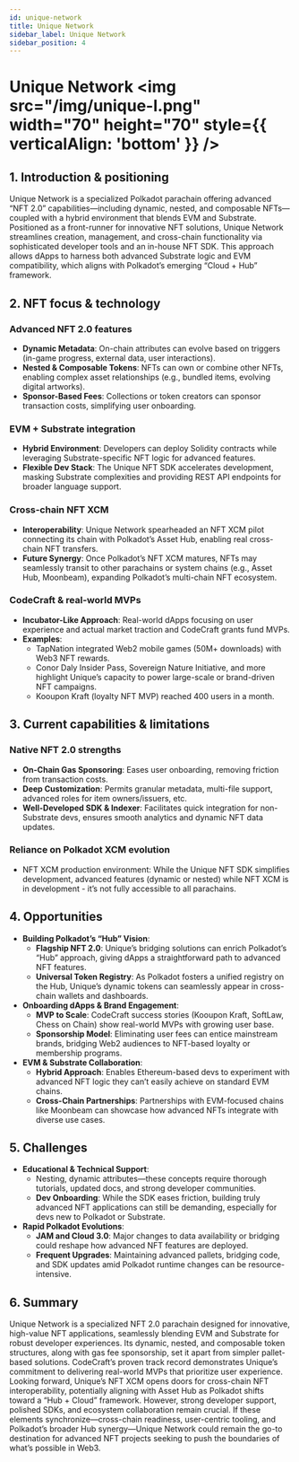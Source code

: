 ```yaml
---
id: unique-network
title: Unique Network
sidebar_label: Unique Network
sidebar_position: 4
---
```


 # Unique Network <img src="/img/unique-l.png" width="70" height="70" style={{ verticalAlign: 'bottom' }} />

## 1. Introduction & positioning

Unique Network is a specialized Polkadot parachain offering advanced “NFT 2.0” capabilities—including dynamic, nested, and composable NFTs—coupled with a hybrid environment that blends EVM and Substrate. Positioned as a front-runner for innovative NFT solutions, Unique Network streamlines creation, management, and cross-chain functionality via sophisticated developer tools and an in-house NFT SDK. This approach allows dApps to harness both advanced Substrate logic and EVM compatibility, which aligns with Polkadot’s emerging “Cloud + Hub” framework.

## 2. NFT focus & technology

### Advanced NFT 2.0 features

- **Dynamic Metadata**: On-chain attributes can evolve based on triggers (in-game progress, external data, user interactions).
- **Nested & Composable Tokens**: NFTs can own or combine other NFTs, enabling complex asset relationships (e.g., bundled items, evolving digital artworks).
- **Sponsor-Based Fees**: Collections or token creators can sponsor transaction costs, simplifying user onboarding.

### EVM + Substrate integration

- **Hybrid Environment**: Developers can deploy Solidity contracts while leveraging Substrate-specific NFT logic for advanced features.
- **Flexible Dev Stack**: The Unique NFT SDK accelerates development, masking Substrate complexities and providing REST API endpoints for broader language support.

### Cross-chain NFT XCM

- **Interoperability**: Unique Network spearheaded an NFT XCM pilot connecting its chain with Polkadot’s Asset Hub, enabling real cross-chain NFT transfers.
- **Future Synergy**: Once Polkadot’s NFT XCM matures, NFTs may seamlessly transit to other parachains or system chains (e.g., Asset Hub, Moonbeam), expanding Polkadot’s multi-chain NFT ecosystem.

### CodeCraft & real-world MVPs

- **Incubator-Like Approach**: Real-world dApps focusing on user experience and actual market traction and CodeCraft grants fund MVPs.
- **Examples**:
  - TapNation integrated Web2 mobile games (50M+ downloads) with Web3 NFT rewards.
  - Conor Daly Insider Pass, Sovereign Nature Initiative, and more highlight Unique’s capacity to power large-scale or brand-driven NFT campaigns.
  - Kooupon Kraft (loyalty NFT MVP) reached 400 users in a month.

## 3. Current capabilities & limitations

### Native NFT 2.0 strengths

- **On-Chain Gas Sponsoring**: Eases user onboarding, removing friction from transaction costs.
- **Deep Customization**: Permits granular metadata, multi-file support, advanced roles for item owners/issuers, etc.
- **Well-Developed SDK & Indexer**: Facilitates quick integration for non-Substrate devs, ensures smooth analytics and dynamic NFT data updates.

### Reliance on Polkadot XCM evolution

- NFT XCM production environment: While the Unique NFT SDK simplifies development, advanced features (dynamic or nested) while NFT XCM is in development - it’s not fully accessible to all parachains.

## 4. Opportunities

- **Building Polkadot’s “Hub” Vision**:
  - **Flagship NFT 2.0**: Unique’s bridging solutions can enrich Polkadot’s “Hub” approach, giving dApps a straightforward path to advanced NFT features.
  - **Universal Token Registry**: As Polkadot fosters a unified registry on the Hub, Unique’s dynamic tokens can seamlessly appear in cross-chain wallets and dashboards.
- **Onboarding dApps & Brand Engagement**:
  - **MVP to Scale**: CodeCraft success stories (Kooupon Kraft, SoftLaw, Chess on Chain) show real-world MVPs with growing user base.
  - **Sponsorship Model**: Eliminating user fees can entice mainstream brands, bridging Web2 audiences to NFT-based loyalty or membership programs.
- **EVM & Substrate Collaboration**:
  - **Hybrid Approach**: Enables Ethereum-based devs to experiment with advanced NFT logic they can’t easily achieve on standard EVM chains.
  - **Cross-Chain Partnerships**: Partnerships with EVM-focused chains like Moonbeam can showcase how advanced NFTs integrate with diverse use cases.

## 5. Challenges

- **Educational & Technical Support**:
  - Nesting, dynamic attributes—these concepts require thorough tutorials, updated docs, and strong developer communities.
  - **Dev Onboarding**: While the SDK eases friction, building truly advanced NFT applications can still be demanding, especially for devs new to Polkadot or Substrate.
- **Rapid Polkadot Evolutions**:
  - **JAM and Cloud 3.0**: Major changes to data availability or bridging could reshape how advanced NFT features are deployed.
  - **Frequent Upgrades**: Maintaining advanced pallets, bridging code, and SDK updates amid Polkadot runtime changes can be resource-intensive.

## 6. Summary

Unique Network is a specialized NFT 2.0 parachain designed for innovative, high-value NFT applications, seamlessly blending EVM and Substrate for robust developer experiences. Its dynamic, nested, and composable token structures, along with gas fee sponsorship, set it apart from simpler pallet-based solutions. CodeCraft’s proven track record demonstrates Unique’s commitment to delivering real-world MVPs that prioritize user experience. Looking forward, Unique’s NFT XCM opens doors for cross-chain NFT interoperability, potentially aligning with Asset Hub as Polkadot shifts toward a “Hub + Cloud” framework. However, strong developer support, polished SDKs, and ecosystem collaboration remain crucial. If these elements synchronize—cross-chain readiness, user-centric tooling, and Polkadot’s broader Hub synergy—Unique Network could remain the go-to destination for advanced NFT projects seeking to push the boundaries of what’s possible in Web3.
